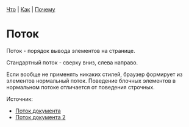 [Что](./what.md) | [Как](./how.md) | [Почему](./why.md)

# Поток

Поток - порядок вывода элементов на странице.

Стандартный поток - сверху вниз, слева направо.

Если вообще не применять никаких стилей, браузер формирует
из элементов нормальный поток. Поведение блочных элементов 
в нормальном потоке отличается от поведения строчных.

Источник:
- [Поток документа](http://htmlbook.ru/samlayout/blochnaya-verstka/potok-dokumenta)
- [Поток документа 2](https://doka.guide/html/flow/)